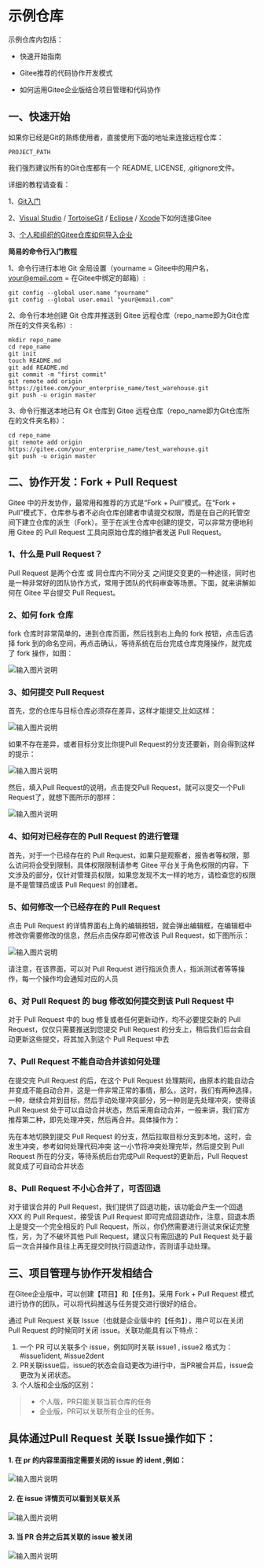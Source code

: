 # 示例仓库

示例仓库内包括：

- 快速开始指南

- Gitee推荐的代码协作开发模式

- 如何运用Gitee企业版结合项目管理和代码协作

## 一、快速开始

如果你已经是Git的熟练使用者，直接使用下面的地址来连接远程仓库：

`PROJECT_PATH`

我们强烈建议所有的Git仓库都有一个 README, LICENSE, .gitignore文件。

详细的教程请查看：

1、[Git入门](https://gitee.com/help/articles/4114)

2、[Visual Studio](https://gitee.com/help/articles/4118) / [TortoiseGit](https://my.oschina.net/longxuu/blog/141699) / [Eclipse](https://gitee.com/help/articles/4119) / [Xcode](https://my.oschina.net/zxs/blog/142544)下如何连接Gitee

3、[个人和组织的Gitee仓库如何导入企业](https://gitee.com/help/articles/4155)

**简易的命令行入门教程**

1、命令行进行本地 Git 全局设置（yourname = Gitee中的用户名，your@email.com = 在Gitee中绑定的邮箱）: 

```
git config --global user.name "yourname"
git config --global user.email "your@email.com"
```

2、命令行本地创建 Git 仓库并推送到 Gitee 远程仓库（repo_name即为Git仓库所在的文件夹名称）:

```
mkdir repo_name
cd repo_name
git init
touch README.md
git add README.md
git commit -m "first commit"
git remote add origin https://gitee.com/your_enterprise_name/test_warehouse.git
git push -u origin master
```
3、命令行推送本地已有 Git 仓库到 Gitee 远程仓库（repo_name即为Git仓库所在的文件夹名称）：

```
cd repo_name
git remote add origin https://gitee.com/your_enterprise_name/test_warehouse.git
git push -u origin master
```

## 二、协作开发：Fork + Pull Request
​Gitee 中的开发协作，最常用和推荐的方式是“Fork + Pull”模式。在“Fork + Pull”模式下，仓库参与者不必向仓库创建者申请提交权限，而是在自己的托管空间下建立仓库的派生（Fork）。至于在派生仓库中创建的提交，可以非常方便地利用 Gitee 的 Pull Request 工具向原始仓库的维护者发送 Pull Request。

### 1、什么是 Pull Request？

Pull Request 是两个仓库 或 同仓库内不同分支 之间提交变更的一种途径，同时也是一种非常好的团队协作方式，常用于团队的代码审查等场景。下面，就来讲解如何在 Gitee 平台提交 Pull Request。

### 2、如何 fork 仓库

fork 仓库时非常简单的，进到仓库页面，然后找到右上角的 fork 按钮，点击后选择 fork 到的命名空间，再点击确认，等待系统在后台完成仓库克隆操作，就完成了 fork 操作，如图：

![输入图片说明](https://images.gitee.com/uploads/images/2020/0512/173906_0889e8a4_4838521.png "在这里输入图片标题")

### 3、如何提交 Pull Request

首先，您的仓库与目标仓库必须存在差异，这样才能提交,比如这样：

![输入图片说明](https://images.gitee.com/uploads/images/2020/0512/173954_606bdc43_4838521.png "屏幕截图.png")

如果不存在差异，或者目标分支比你提Pull Request的分支还要新，则会得到这样的提示：

![输入图片说明](https://images.gitee.com/uploads/images/2020/0512/174035_5e81802b_4838521.png "屏幕截图.png")

然后，填入Pull Request的说明，点击提交Pull Request，就可以提交一个Pull Request了，就想下图所示的那样：

![输入图片说明](https://images.gitee.com/uploads/images/2020/0512/174129_c2222538_4838521.png "屏幕截图.png")

### 4、如何对已经存在的 Pull Request 的进行管理

首先，对于一个已经存在的 Pull Request，如果只是观察者，报告者等权限，那么访问将会受到限制，具体权限限制请参考 Gitee 平台关于角色权限的内容，下文涉及的部分，仅针对管理员权限，如果您发现不太一样的地方，请检查您的权限是不是管理员或该 Pull Request 的创建者。

### 5、如何修改一个已经存在的 Pull Request

点击 Pull Request 的详情界面右上角的编辑按钮，就会弹出编辑框，在编辑框中修改你需要修改的信息，然后点击保存即可修改该 Pull Request，如下图所示：

![输入图片说明](https://images.gitee.com/uploads/images/2020/0512/174204_a015d541_4838521.png "屏幕截图.png")

请注意，在该界面，可以对 Pull Request 进行指派负责人，指派测试者等等操作，每一个操作均会通知对应的人员

### 6、对 Pull Request 的 bug 修改如何提交到该 Pull Request 中

对于 Pull Request 中的 bug 修复或者任何更新动作，均不必要提交新的 Pull Request，仅仅只需要推送到您提交 Pull Request 的分支上，稍后我们后台会自动更新这些提交，将其加入到这个 Pull Request 中去

### 7、Pull Request 不能自动合并该如何处理

在提交完 Pull Request 的后，在这个 Pull Request 处理期间，由原本的能自动合并变成不能自动合并，这是一件非常正常的事情，那么，这时，我们有两种选择，一种，继续合并到目标，然后手动处理冲突部分，另一种则是先处理冲突，使得该 Pull Request 处于可以自动合并状态，然后采用自动合并，一般来讲，我们官方推荐第二种，即先处理冲突，然后再合并。具体操作为：

先在本地切换到提交 Pull Request 的分支，然后拉取目标分支到本地，这时，会发生冲突，参考如何处理代码冲突 这一小节将冲突处理完毕，然后提交到 Pull Request 所在的分支，等待系统后台完成Pull Request的更新后，Pull Request 就变成了可自动合并状态

### 8、Pull Request 不小心合并了，可否回退

对于错误合并的 Pull Request，我们提供了回退功能，该功能会产生一个回退 XXX 的 Pull Request，接受该 Pull Request 即可完成回退动作，注意，回退本质上是提交一个完全相反的 Pull Request，所以，你仍然需要进行测试来保证完整性，另，为了不破坏其他 Pull Request，建议只有需回退的 Pull Request 处于最后一次合并操作且往上再无提交时执行回退动作，否则请手动处理。

## 三、项目管理与协作开发相结合
在Gitee企业版中，可以创建【项目】和【任务】。采用 Fork + Pull Request 模式进行协作的团队，可以将代码推送与任务提交进行很好的结合。

通过 Pull Request 关联 Issue（也就是企业版中的【任务】），用户可以在关闭 Pull Request 的时候同时关闭 issue。关联功能具有以下特点：

1. 一个 PR 可以关联多个 issue，例如同时关联 issue1 , issue2 格式为：#issue1ident, #issue2dent
2. PR关联issue后，issue的状态会自动更改为进行中，当PR被合并后，issue会更改为关闭状态。
3. 个人版和企业版的区别： 
> - 个人版，PR只能关联当前仓库的任务 
> - 企业版，PR可以关联所有企业的任务。

## 具体通过Pull Request 关联 Issue操作如下：
#### 1. 在 pr 的内容里面指定需要关闭的 issue 的 ident ,例如：

![输入图片说明](https://images.gitee.com/uploads/images/2020/0512/174251_f057453f_4838521.png "屏幕截图.png")

#### 2. 在 issue 详情页可以看到关联关系

![输入图片说明](https://images.gitee.com/uploads/images/2020/0512/174343_3310747b_4838521.png "屏幕截图.png")

#### 3. 当 PR 合并之后其关联的 issue 被关闭

![输入图片说明](https://images.gitee.com/uploads/images/2020/0512/174401_e595fe50_4838521.png "屏幕截图.png")
